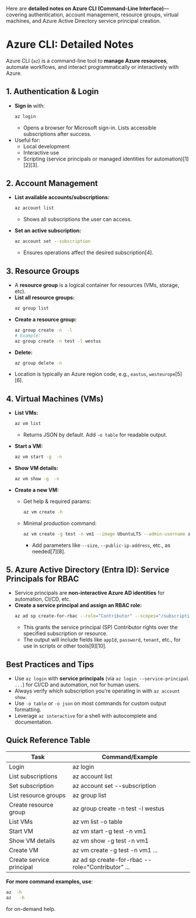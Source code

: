 Here are **detailed notes on Azure CLI (Command-Line Interface)**—covering authentication, account management, resource groups, virtual machines, and Azure Active Directory service principal creation.

# Azure CLI: Detailed Notes

Azure CLI (`az`) is a command-line tool to **manage Azure resources**, automate workflows, and interact programmatically or interactively with Azure.

## 1. **Authentication & Login**

- **Sign in** with:
  ```sh
  az login
  ```
  - Opens a browser for Microsoft sign-in. Lists accessible subscriptions after success.
- Useful for:
  - Local development
  - Interactive use
  - Scripting (service principals or managed identities for automation)[1][2][3].

## 2. **Account Management**

- **List available accounts/subscriptions:**
  ```sh
  az account list
  ```
  - Shows all subscriptions the user can access.

- **Set an active subscription:**
  ```sh
  az account set --subscription 
  ```
  - Ensures operations affect the desired subscription[4].

## 3. **Resource Groups**

- A **resource group** is a logical container for resources (VMs, storage, etc).
- **List all resource groups:**
  ```sh
  az group list
  ```
- **Create a resource group:**
  ```sh
  az group create -n  -l 
  # Example:
  az group create -n test -l westus
  ```
- **Delete:**
  ```sh
  az group delete -n 
  ```
- Location is typically an Azure region code, e.g., `eastus`, `westeurope`[5][6].

## 4. **Virtual Machines (VMs)**

- **List VMs:**
  ```sh
  az vm list
  ```
  - Returns JSON by default. Add `-o table` for readable output.

- **Start a VM:**
  ```sh
  az vm start -g  -n 
  ```

- **Show VM details:**
  ```sh
  az vm show -g  -n 
  ```

- **Create a new VM:**
  - Get help & required params:
    ```sh
    az vm create -h
    ```
  - Minimal production command:
    ```sh
    az vm create -g test -n vm1 --image UbuntuLTS --admin-username azureuser --generate-ssh-keys
    ```
    - Add parameters like `--size`, `--public-ip-address`, etc., as needed[7][8].

## 5. **Azure Active Directory (Entra ID): Service Principals for RBAC**

- Service principals are **non-interactive Azure AD identities** for automation, CI/CD, etc.
- **Create a service principal and assign an RBAC role:**
  ```sh
  az ad sp create-for-rbac --role="Contributor" --scopes="/subscriptions/"
  ```
  - This grants the service principal (SP) Contributor rights over the specified subscription or resource.
  - The output will include fields like `appId`, `password`, `tenant`, etc., for use in scripts or other tools[9][10].

## **Best Practices and Tips**
- Use `az login` with **service principals** (via `az login --service-principal ...`) for CI/CD and automation, not for human users.
- Always verify which subscription you’re operating in with `az account show`.
- Use `-o table` or `-o json` on most commands for custom output formatting.
- Leverage `az interactive` for a shell with autocomplete and documentation.

## **Quick Reference Table**

| Task                     | Command/Example                                       |
|--------------------------|------------------------------------------------------|
| Login                    | az login                                             |
| List subscriptions       | az account list                                      |
| Set subscription         | az account set --subscription                    |
| List resource groups     | az group list                                        |
| Create resource group    | az group create -n test -l westus                    |
| List VMs                 | az vm list -o table                                  |
| Start VM                 | az vm start -g test -n vm1                           |
| Show VM details          | az vm show -g test -n vm1                            |
| Create VM                | az vm create -g test -n vm1 ...                      |
| Create service principal | az ad sp create-for-rbac --role="Contributor" ...    |

**For more command examples, use**:
```sh
az  -h
az   -h
```
for on-demand help.


